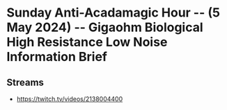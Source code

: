 # Sunday Anti-Acadamagic Hour -- (5 May 2024) -- Gigaohm Biological High Resistance Low Noise Information Brief

## Streams
- https://twitch.tv/videos/2138004400

